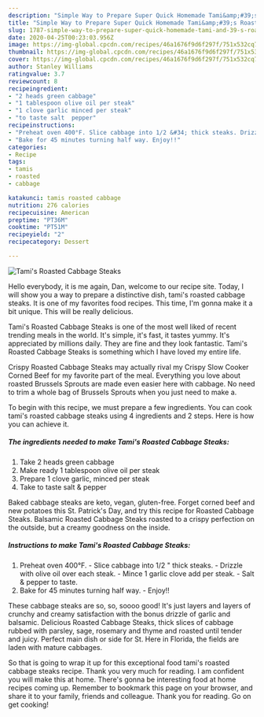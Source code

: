 ```yaml
---
description: "Simple Way to Prepare Super Quick Homemade Tami&amp;#39;s Roasted Cabbage Steaks"
title: "Simple Way to Prepare Super Quick Homemade Tami&amp;#39;s Roasted Cabbage Steaks"
slug: 1787-simple-way-to-prepare-super-quick-homemade-tami-and-39-s-roasted-cabbage-steaks
date: 2020-04-25T00:23:03.956Z
image: https://img-global.cpcdn.com/recipes/46a1676f9d6f297f/751x532cq70/tamis-roasted-cabbage-steaks-recipe-main-photo.jpg
thumbnail: https://img-global.cpcdn.com/recipes/46a1676f9d6f297f/751x532cq70/tamis-roasted-cabbage-steaks-recipe-main-photo.jpg
cover: https://img-global.cpcdn.com/recipes/46a1676f9d6f297f/751x532cq70/tamis-roasted-cabbage-steaks-recipe-main-photo.jpg
author: Stanley Williams
ratingvalue: 3.7
reviewcount: 8
recipeingredient:
- "2 heads green cabbage"
- "1 tablespoon olive oil per steak"
- "1 clove garlic minced per steak"
- "to taste salt  pepper"
recipeinstructions:
- "Preheat oven 400°F. Slice cabbage into 1/2 &#34; thick steaks. Drizzle with olive oil over each steak. Mince 1 garlic clove add per steak. Salt &amp; pepper to taste."
- "Bake for 45 minutes turning half way. Enjoy!!"
categories:
- Recipe
tags:
- tamis
- roasted
- cabbage

katakunci: tamis roasted cabbage 
nutrition: 276 calories
recipecuisine: American
preptime: "PT36M"
cooktime: "PT51M"
recipeyield: "2"
recipecategory: Dessert

---
```



![Tami&#39;s Roasted Cabbage Steaks](https://img-global.cpcdn.com/recipes/46a1676f9d6f297f/751x532cq70/tamis-roasted-cabbage-steaks-recipe-main-photo.jpg)

Hello everybody, it is me again, Dan, welcome to our recipe site. Today, I will show you a way to prepare a distinctive dish, tami&#39;s roasted cabbage steaks. It is one of my favorites food recipes. This time, I'm gonna make it a bit unique. This will be really delicious.

Tami&#39;s Roasted Cabbage Steaks is one of the most well liked of recent trending meals in the world. It's simple, it's fast, it tastes yummy. It's appreciated by millions daily. They are fine and they look fantastic. Tami&#39;s Roasted Cabbage Steaks is something which I have loved my entire life.

Crispy Roasted Cabbage Steaks may actually rival my Crispy Slow Cooker Corned Beef for my favorite part of the meal. Everything you love about roasted Brussels Sprouts are made even easier here with cabbage. No need to trim a whole bag of Brussels Sprouts when you just need to make a.


To begin with this recipe, we must prepare a few ingredients. You can cook tami&#39;s roasted cabbage steaks using 4 ingredients and 2 steps. Here is how you can achieve it.

<!--inarticleads1-->

##### The ingredients needed to make Tami&#39;s Roasted Cabbage Steaks:

1. Take 2 heads green cabbage
1. Make ready 1 tablespoon olive oil per steak
1. Prepare 1 clove garlic, minced per steak
1. Take to taste salt &amp; pepper


Baked cabbage steaks are keto, vegan, gluten-free. Forget corned beef and new potatoes this St. Patrick&#39;s Day, and try this recipe for Roasted Cabbage Steaks. Balsamic Roasted Cabbage Steaks roasted to a crispy perfection on the outside, but a creamy goodness on the inside. 

<!--inarticleads2-->

##### Instructions to make Tami&#39;s Roasted Cabbage Steaks:

1. Preheat oven 400°F. - Slice cabbage into 1/2 &#34; thick steaks. - Drizzle with olive oil over each steak. - Mince 1 garlic clove add per steak. - Salt &amp; pepper to taste.
1. Bake for 45 minutes turning half way. - Enjoy!!


These cabbage steaks are so, so, soooo good! It&#39;s just layers and layers of crunchy and creamy satisfaction with the bonus drizzle of garlic and balsamic. Delicious Roasted Cabbage Steaks, thick slices of cabbage rubbed with parsley, sage, rosemary and thyme and roasted until tender and juicy. Perfect main dish or side for St. Here in Florida, the fields are laden with mature cabbages. 

So that is going to wrap it up for this exceptional food tami&#39;s roasted cabbage steaks recipe. Thank you very much for reading. I am confident you will make this at home. There's gonna be interesting food at home recipes coming up. Remember to bookmark this page on your browser, and share it to your family, friends and colleague. Thank you for reading. Go on get cooking!
